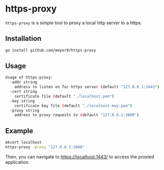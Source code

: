 # https-proxy

`https-proxy` is a simple tool to proxy a local http server to a https.

## Installation

```bash
go install github.com/meyer9/https-proxy
```

## Usage

```bash
Usage of https-proxy:
  -addr string
    address to listen on for https server (default "127.0.0.1:1443")
  -cert string
    certificate file (default "./localhost.pem")
  -key string
    certificate key file (default "./localhost-key.pem")
  -proxy string
    address to proxy requests to (default "127.0.0.1:3000")
```

## Example

```bash
mkcert localhost
https-proxy -proxy "127.0.0.1:3000"
```

Then, you can navigate to <https://localhost:1443/> to access the proxied application.
